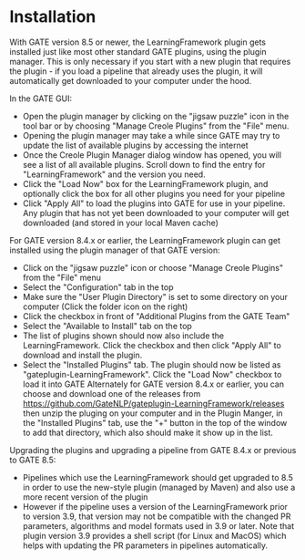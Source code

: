 # Installation

With GATE version 8.5 or newer, the LearningFramework plugin gets installed just
like most other standard GATE plugins, using the plugin manager. This is only
necessary if you start with a new plugin that requires the plugin - if you load
a pipeline that already uses the plugin, it will automatically get downloaded to
your computer under the hood.

In the GATE GUI:
* Open the plugin manager by clicking on the "jigsaw puzzle" icon in the tool bar or
  by choosing "Manage Creole Plugins" from the "File" menu.
* Opening the plugin manager may take a while since GATE may try to update the
  list of available plugins by accessing the internet
* Once the Creole Plugin Manager dialog window has opened, you will see a list
  of all available plugins. Scroll down to find the entry for "LearningFramework"
  and the version you need.
* Click the "Load Now" box for the LearningFramework plugin, and optionally
  click the box for all other plugins you need for your pipeline
* Click "Apply All" to load the plugins into GATE for use in your pipeline. Any
  plugin that has not yet been downloaded to your computer will get downloaded
  (and stored in your local Maven cache)

For GATE version 8.4.x or earlier, the LearningFramework plugin can get installed
using the plugin manager of that GATE version:
* Click on the "jigsaw puzzle" icon or choose "Manage Creole Plugins" from the "File" menu
* Select the "Configuration" tab in the top
* Make sure the "User Plugin Directory" is set to some directory on your computer (Click the
  folder icon on the right)
* Click the checkbox in front of "Additional Plugins from the GATE Team"
* Select the "Available to Install" tab on the top
* The list of plugins shown should now also include the LearningFramework. Click the checkbox
  and then click "Apply All" to download and install the plugin.
* Select the "Installed Plugins" tab. The plugin should now be listed as "gateplugin-LearningFramework".
  Click the "Load Now" checkbox to load it into GATE
Alternately for GATE version 8.4.x or earlier, you can choose and download one
of the releases from https://github.com/GateNLP/gateplugin-LearningFramework/releases
then unzip the pluging on your computer and in the Plugin Manger, in the "Installed Plugins"
tab, use the "+" button  in the top of the window to add that directory, which also should
make it show up in the list.

Upgrading the plugins and upgrading a pipeline from GATE 8.4.x or previous to GATE 8.5:
* Pipelines which use the LearningFramework should get upgraded to 8.5 in order
  to use the new-style plugin (managed by Maven) and also use a more recent version of
  the plugin
* However if the pipeline uses a version of the LearningFramework prior to
  version 3.9, that version may not be compatible with the changed PR parameters,
  algorithms and model formats used in 3.9 or later.
  Note that plugin version 3.9 provides a shell script (for Linux and MacOS) which  
  helps with updating the PR parameters in pipelines automatically. 
